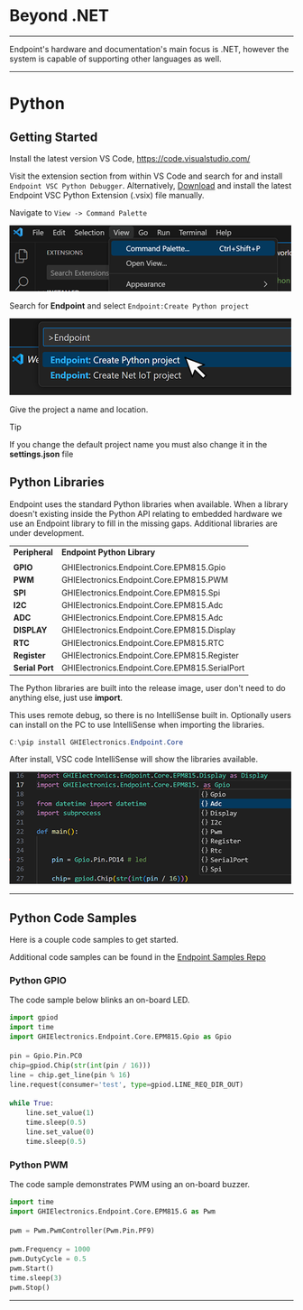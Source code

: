 # Beyond .NET

---

Endpoint's hardware and documentation's main focus is .NET, however the system is capable of supporting other languages as well. 

---

# Python

## Getting Started

Install the latest version VS Code, https://code.visualstudio.com/

Visit the extension section from within VS Code and search for and install `Endpoint VSC Python Debugger`. Alternatively, [Download](downloads.md) and install the latest Endpoint VSC Python Extension (.vsix) file manually.

 Navigate to `View -> Command Palette`

 ![Command Palette](images/command-palette.png)

 Search for **Endpoint** and select `Endpoint:Create Python project`

 ![Search Endpoint](images/select-python.png)

 Give the project a name and location.

> [!Tip]
> If you change the default project name you must also change it in the **settings.json** file

## Python Libraries

Endpoint uses the standard Python libraries when available. When a library doesn't existing inside the Python API relating to embedded hardware we use an Endpoint library to fill in the missing gaps. Additional libraries are under development. 
 
|                 |                                                |
|-----------------|------------------------------------------------|
| **Peripheral**  | **Endpoint Python Library**                    |
|                 |                                                |
| **GPIO**        | GHIElectronics.Endpoint.Core.EPM815.Gpio       |
| **PWM**         | GHIElectronics.Endpoint.Core.EPM815.PWM        | 
| **SPI**         | GHIElectronics.Endpoint.Core.EPM815.Spi        | 
| **I2C**         | GHIElectronics.Endpoint.Core.EPM815.Adc        | 
| **ADC**         | GHIElectronics.Endpoint.Core.EPM815.Adc        | 
| **DISPLAY**     | GHIElectronics.Endpoint.Core.EPM815.Display    | 
| **RTC**         | GHIElectronics.Endpoint.Core.EPM815.RTC        |
| **Register**    | GHIElectronics.Endpoint.Core.EPM815.Register   | 
| **Serial Port** | GHIElectronics.Endpoint.Core.EPM815.SerialPort | 

The Python libraries are built into the release image, user don't need to do anything else, just use **import**.

This uses remote debug, so there is no IntelliSense built in. Optionally users can install on the PC to use IntelliSense when importing the libraries. 

```cs
C:\pip install GHIElectronics.Endpoint.Core
```

After install, VSC code IntelliSense will show the libraries available.  

 ![Command Palette](images/python-intellisense.png)

---
## Python Code Samples

Here is a couple code samples to get started. 

Additional code samples can be found in the [Endpoint Samples Repo 
](https://github.com/ghi-electronics/endpoint-samples) 


### Python GPIO

The code sample below blinks an on-board LED.

```python
import gpiod
import time
import GHIElectronics.Endpoint.Core.EPM815.Gpio as Gpio
 
pin = Gpio.Pin.PC0 
chip=gpiod.Chip(str(int(pin / 16)))
line = chip.get_line(pin % 16)
line.request(consumer='test', type=gpiod.LINE_REQ_DIR_OUT)
 
while True:
    line.set_value(1)
    time.sleep(0.5)
    line.set_value(0)
    time.sleep(0.5)
```

### Python PWM

The code sample demonstrates PWM using an on-board buzzer.

```python
import time
import GHIElectronics.Endpoint.Core.EPM815.G as Pwm

pwm = Pwm.PwmController(Pwm.Pin.PF9)

pwm.Frequency = 1000
pwm.DutyCycle = 0.5
pwm.Start()
time.sleep(3)
pwm.Stop()
```

---





 

 